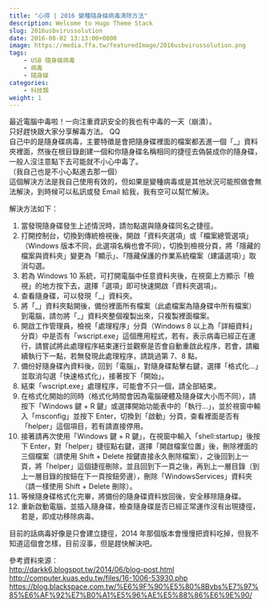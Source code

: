 ```yaml
---
title: "心得 | 2016 變種隨身碟病毒清除方法"
description: Welcome to Hugo Theme Stack
slug: 2016usbvirussolution
date: 2016-08-02 13:13:00+0800
image: https://media.ffa.tw/featuredImage/2016usbvirussolution.png
tags:
    - USB 隨身碟病毒
    - 病毒
    - 隨身碟
categories:
    - 科技類
weight: 1
---
```

最近電腦中毒啦！一向注重資訊安全的我也有中毒的一天（崩潰）。  
只好趕快跟大家分享解毒方法。 QQ  
自己中的是隨身碟病毒，主要特徵是會把隨身碟裡面的檔案都丟進一個「\_」資料夾裡面，然後在根目錄創建一個和你隨身碟名稱相同的捷徑去偽裝成你的隨身碟，一般人沒注意點下去可能就不小心中毒了。  
（我自己也是不小心點進去那一個）  
這個解決方法是我自己使用有效的，但如果是變種病毒或是其他狀況可能照做會無法解決，到時候可以私訊或發 Email 給我，我有空可以幫忙解決。

<!--more-->

解決方法如下：  
1. 當發現隨身碟發生上述情況時，請勿點選與隨身碟同名之捷徑。
2. 打開控制台，切換到傳統檢視後，開啟「資料夾選項」或「檔案總管選項」（Windows 版本不同，此選項名稱也會不同），切換到檢視分頁，將「隱藏的檔案與資料夾」變更為「顯示」、「隱藏保護的作業系統檔案（建議選項）」取消勾選。
3. 若為 Windows 10 系統，可打開電腦中任意資料夾後，在視窗上方顯示「檢視」的地方按下去，選擇「選項」即可快速開啟「資料夾選項」。
4. 查看隨身碟，可以發現「\_」資料夾。
5. 將「\_」資料夾點開後，備份裡面所有檔案（此處檔案為隨身碟中所有檔案）到電腦，請勿將「\_」資料夾整個複製出來，只複製裡面檔案。
6. 開啟工作管理員，檢視「處理程序」分頁（Windows 8 以上為「詳細資料」分頁）中是否有「wscript.exe」這個應用程式，若有，表示病毒已經正在運行，請嘗試將此處理程序結束運行並觀察是否會自動重啟此程序，若會，請繼續執行下一點，若無發現此處理程序，請跳過第 7、8 點。
7. 備份好隨身碟內資料後，回到「電腦」，對隨身碟點擊右鍵，選擇「格式化...」並取消勾選「快速格式化」，接著按下「開始」。
8. 結束「wscript.exe」處理程序，可能會不只一個，請全部結束。
9. 在格式化開始的同時（格式化時間會因為電腦硬體及隨身碟大小而不同），請按下「Windows 鍵 + R 鍵」或選擇開始功能表中的「執行...」，並於視窗中輸入「msconfig」並按下 Enter，切換到「啟動」分頁，查看裡面是否有「helper」這個項目，若有請直接停用。
10. 接著請再次使用「Windows 鍵 + R 鍵」，在視窗中輸入「shell:startup」後按下 Enter，對「helper」捷徑點右鍵，選擇「開啟檔案位置」後，刪除裡面的三個檔案（請使用 Shift + Delete 按鍵直接永久刪除檔案），之後回到上一頁，將「helper」這個捷徑刪除，並且回到下一頁之後，再到上一層目錄（到上一層目錄的按鈕在下一頁按鈕旁邊），刪除「WindowsServices」資料夾（請一樣使用 Shift + Delete 刪除）。
11. 等候隨身碟格式化完畢，將備份的隨身碟資料放回後，安全移除隨身碟。
12. 重新啟動電腦，並插入隨身碟，檢查隨身碟是否已經正常運作沒有出現捷徑，若是，即成功移除病毒。

目前的話病毒好像是只會建立捷徑，2014 年那個版本會慢慢把資料吃掉，但我不知道這個會怎樣，目前沒事，但是趕快解決吧。

參考資料來源：  
<http://darkk6.blogspot.tw/2014/06/blog-post.html>  
<http://computer.kuas.edu.tw/files/16-1006-53930.php>  
<https://blog.blackspace.com.tw/%E6%9F%90%E5%80%8Bvbs%E7%97%85%E6%AF%92%E7%B0%A1%E5%96%AE%E5%88%86%E6%9E%90/>